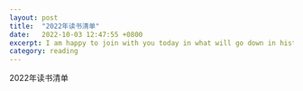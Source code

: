 ```yaml
---
layout: post
title:  "2022年读书清单"
date:   2022-10-03 12:47:55 +0800
excerpt: I am happy to join with you today in what will go down in history as the greatest demonstration for freedom in the history of our nation.
category: reading
---
```

2022年读书清单